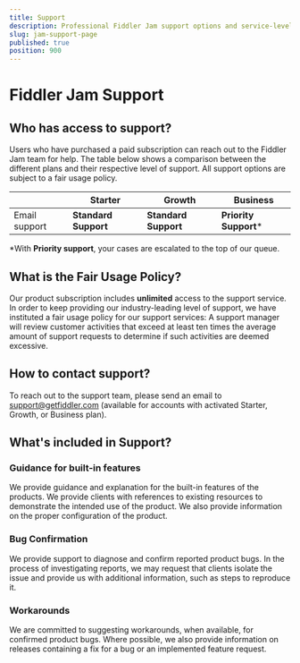 ```yaml
---
title: Support 
description: Professional Fiddler Jam support options and service-level agreements
slug: jam-support-page
published: true
position: 900
---
```


# Fiddler Jam Support

## Who has access to support?

Users who have purchased a paid subscription can reach out to the Fiddler Jam team for help. The table below shows a comparison between the different plans and their respective level of support. All support options are subject to a fair usage policy.

|   | **Starter**   |**Growth**   | **Business**  | 
|---|---|---|---|
| Email support |  __Standard Support__ |  __Standard Support__ | __Priority Support__* | 


*With __Priority support__, your cases are escalated to the top of our queue.


## What is the Fair Usage Policy?

Our product subscription includes **unlimited** access to the support service. In order to keep providing our industry-leading level of support, we have instituted a fair usage policy for our support services:
A support manager will review customer activities that exceed at least ten times the average amount of support requests to determine if such activities are deemed excessive.

## How to contact support?

To reach out to the support team, please send an email to support@getfiddler.com (available for accounts with activated Starter, Growth, or Business plan).

## What's included in Support?

### Guidance for built-in features

We provide guidance and explanation for the built-in features of the products. We provide clients with references to existing resources to demonstrate the intended use of the product. We also provide information on the proper configuration of the product.

### Bug Confirmation

We provide support to diagnose and confirm reported product bugs. In the process of investigating reports, we may request that clients isolate the issue and provide us with additional information, such as steps to reproduce it.

### Workarounds

We are committed to suggesting workarounds, when available, for confirmed product bugs. Where possible, we also provide information on releases containing a fix for a bug or an implemented feature request.
